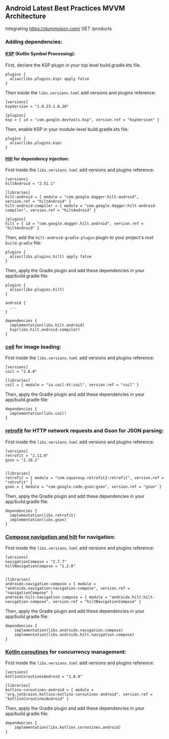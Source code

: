 ## Android Latest Best Practices MVVM Architecture
Integrating https://dummyjson.com/ 
GET	/products 

### Adding dependencies:
#### [KSP](https://github.com/google/ksp/releases) (Kotlin Symbol Processing):
First, declare the KSP plugin in your top level build.gradle.kts file.
```
plugins {
  alias(libs.plugins.ksp) apply false
}
```
Then inside the `libs.versions.toml` add versions and plugins reference:
```
[versions]
kspVersion = "1.9.23-1.0.20"

[plugins]
ksp = { id = "com.google.devtools.ksp", version.ref = "kspVersion" }
```
Then, enable KSP in your module-level build.gradle.kts file:
```
plugins {
  alias(libs.plugins.ksp)
}
```
#### [Hilt](https://dagger.dev/hilt/quick-start) for dependency injection:
First inside the `libs.versions.toml` add versions and plugins reference:
```
[versions]
hiltAndroid = "2.51.1"

[libraries]
hilt-android = { module = "com.google.dagger:hilt-android", version.ref = "hiltAndroid" }
hilt-android-compiler = { module = "com.google.dagger:hilt-android-compiler", version.ref = "hiltAndroid" }

[plugins]
hilt = { id = "com.google.dagger.hilt.android", version.ref = "hiltAndroid" }
```
Then, add the `hilt-android-gradle-plugin` plugin to your project's root `build.gradle` file:
```
plugins {
  alias(libs.plugins.hilt) apply false
}
```
Then, apply the Gradle plugin and add these dependencies in your app/build.gradle file:
```
plugins {
  alias(libs.plugins.hilt)
}

android {
  ...
}

dependencies {
  implementation(libs.hilt.android)
  ksp(libs.hilt.android.compiler)
}
```
### [coil](https://coil-kt.github.io/coil/) for image loading:
First inside the `libs.versions.toml` add versions and plugins reference:
```
[versions]
coil = "2.6.0"

[libraries]
coil = { module = "io.coil-kt:coil", version.ref = "coil" }
```
Then, apply the Gradle plugin and add these dependencies in your app/build.gradle file:
```
dependencies {
  implementation(libs.coil)
}
```

### [retrofit](https://square.github.io/retrofit/) for HTTP network requests and Gson for JSON parsing:
First inside the `libs.versions.toml` add versions and plugins reference:
```
[versions]
retrofit = "2.11.0"
gson = "2.10.1"


[libraries]
retrofit = { module = "com.squareup.retrofit2:retrofit", version.ref = "retrofit" }
gson = { module = "com.google.code.gson:gson", version.ref = "gson" }

```
Then, apply the Gradle plugin and add these dependencies in your app/build.gradle file:
```
dependencies {
  implementation(libs.retrofit)
  implementation(libs.gson)
}
```

### [Compose navigation and hilt](https://developer.android.com/develop/ui/compose/libraries#hilt-navigation) for navigation:
First inside the `libs.versions.toml` add versions and plugins reference:
```
[versions]
navigationCompose = "2.7.7"
hiltNavigationCompose = "1.2.0"


[libraries]
androidx-navigation-compose = { module = "androidx.navigation:navigation-compose", version.ref = "navigationCompose" }
androidx-hilt-navigation-compose = { module = "androidx.hilt:hilt-navigation-compose", version.ref = "hiltNavigationCompose" }

```
Then, apply the Gradle plugin and add these dependencies in your app/build.gradle file:
```
dependencies {
    implementation(libs.androidx.navigation.compose)
    implementation(libs.androidx.hilt.navigation.compose)
}
```

### [Kotlin coroutines](https://developer.android.com/kotlin/coroutines) for concurrency management:
First inside the `libs.versions.toml` add versions and plugins reference:
```
[versions]
kotlinxCoroutinesAndroid = "1.8.0"

[libraries]
kotlinx-coroutines-android = { module = "org.jetbrains.kotlinx:kotlinx-coroutines-android", version.ref = "kotlinxCoroutinesAndroid" }

```
Then, apply the Gradle plugin and add these dependencies in your app/build.gradle file:
```
dependencies {
    implementation(libs.kotlinx.coroutines.android)
}
```